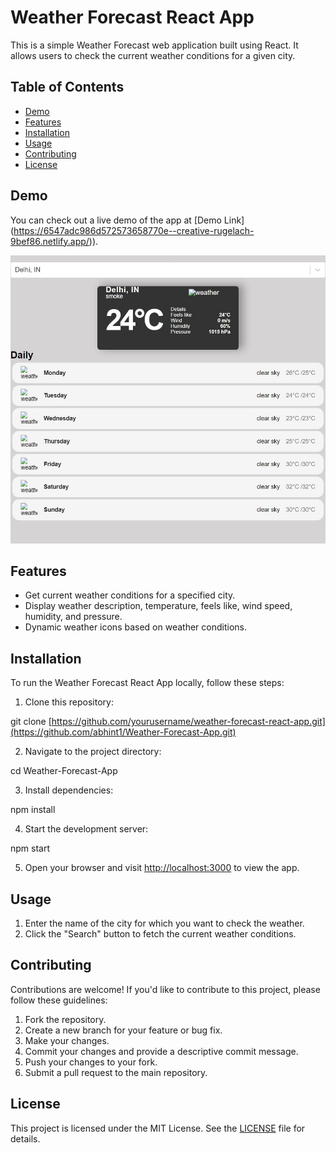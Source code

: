 # Weather Forecast React App

This is a simple Weather Forecast web application built using React. It allows users to check the current weather conditions for a given city.

## Table of Contents

- [Demo](#demo)
- [Features](#features)
- [Installation](#installation)
- [Usage](#usage)
- [Contributing](#contributing)
- [License](#license)

## Demo

You can check out a live demo of the app at [Demo Link] (https://6547adc986d572573658770e--creative-rugelach-9bef86.netlify.app/)).

![Weather Forecast App Screenshot](/screenshot.jpg)

## Features

- Get current weather conditions for a specified city.
- Display weather description, temperature, feels like, wind speed, humidity, and pressure.
- Dynamic weather icons based on weather conditions.

## Installation

To run the Weather Forecast React App locally, follow these steps:

1. Clone this repository:

git clone [https://github.com/yourusername/weather-forecast-react-app.git](https://github.com/abhint1/Weather-Forecast-App.git)

2. Navigate to the project directory:


cd Weather-Forecast-App


3. Install dependencies:

npm install


4. Start the development server:


npm start


5. Open your browser and visit [http://localhost:3000](http://localhost:3000) to view the app.

## Usage

1. Enter the name of the city for which you want to check the weather.
2. Click the "Search" button to fetch the current weather conditions.

## Contributing

Contributions are welcome! If you'd like to contribute to this project, please follow these guidelines:

1. Fork the repository.
2. Create a new branch for your feature or bug fix.
3. Make your changes.
4. Commit your changes and provide a descriptive commit message.
5. Push your changes to your fork.
6. Submit a pull request to the main repository.

## License

This project is licensed under the MIT License. See the [LICENSE](LICENSE) file for details.
